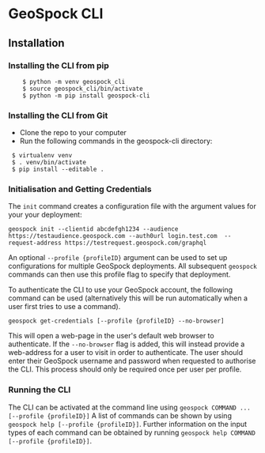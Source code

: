 # GeoSpock CLI

## Installation

### Installing the CLI from pip
```
    $ python -m venv geospock_cli
    $ source geospock_cli/bin/activate
    $ python -m pip install geospock-cli
```

### Installing the CLI from Git

- Clone the repo to your computer
- Run the following commands in the geospock-cli directory:
```
 $ virtualenv venv
 $ . venv/bin/activate
 $ pip install --editable .
```

### Initialisation and Getting Credentials
The `init` command creates a configuration file with the argument values for your your deployment:

`geospock init --clientid abcdefgh1234 --audience https://testaudience.geospock.com --auth0url login.test.com 
--request-address https://testrequest.geospock.com/graphql`

An optional `--profile {profileID}` argument can be used to set up configurations for multiple GeoSpock deployments.
All subsequent `geospock` commands can then use this profile flag to specify that deployment.

To authenticate the CLI to use your GeoSpock account, the following command can be used (alternatively this will be run
automatically when a user first tries to use a command).

`geospock get-credentials [--profile {profileID} --no-browser]`

This will open a web-page in the user's default web browser to authenticate. If the `--no-browser` flag is added, this 
will instead provide a web-address for a user to visit in order to authenticate.
The user should enter their GeoSpock username and password when requested to authorise the CLI.
This process should only be required once per user per profile.

### Running the CLI
The CLI can be activated at the command line using `geospock COMMAND ... [--profile {profileID}]`
A list of commands can be shown by using `geospock help [--profile {profileID}]`. Further information on the 
input types of each command can be obtained by running `geospock help COMMAND [--profile {profileID}]`.